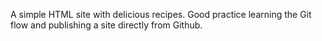 A simple HTML site with delicious recipes.
Good practice learning the Git flow and publishing a site directly from 
Github.